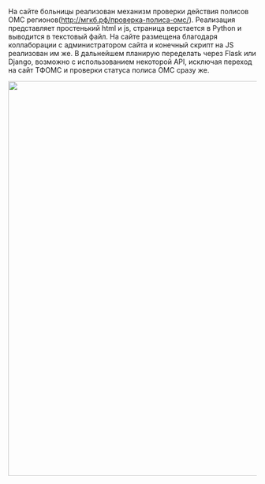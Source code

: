 На сайте больницы реализован механизм проверки действия полисов ОМС регионов(http://мгкб.рф/проверка-полиса-омс/). Реализация представляет простенький html и js, страница верстается в Python и выводится в текстовый файл. На сайте размещена благодаря коллаборации с администратором сайта и конечный скрипт на JS реализован им же. В дальнейшем планирую переделать через Flask или Django, возможно с использованием некоторой API, исключая переход на сайт ТФОМС и проверки статуса полиса ОМС сразу же.

<img src="https://github.com/LunarBirdMYT/gbuzmomgkb_lunar/blob/main/JS,%20HTML/for_site_mgkb/На%20сайте.png" width="800">
